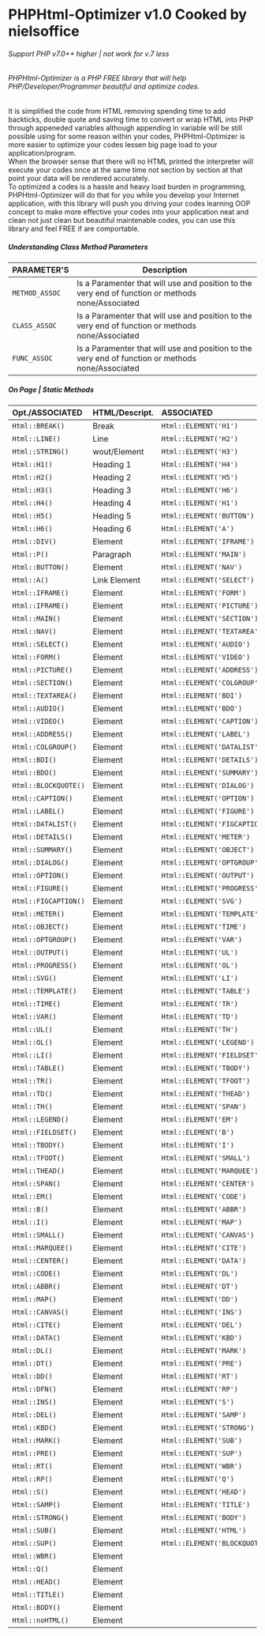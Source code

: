 # PHPHtml-Optimizer v1.0 Cooked by nielsoffice 
<h6>Support PHP v7.0++ higher | not work for v.7 less</h6>
<h6>PHPHtml-Optimizer is a PHP FREE library that will help PHP/Developer/Programmer beautiful and optimize codes. </h6>
<p>It is simplified the code from HTML removing spending time to add backticks, double quote and saving time to convert or wrap HTML into PHP through appeneded variables although appending in variable will be still possible using for some reason within your codes, PHPHtml-Optimizer is more easier to optimize your codes lessen big page load to your application/program.<br />
When the browser sense that there will no HTML printed the interpreter will execute your codes once at the same time not section by section at that point your data will be rendered accurately.<br />
To optimized a codes is a hassle and heavy load burden in programming, PHPHtml-Optimizer will do that for you while you develop your Internet application, with this library will push you driving your codes learning OOP concept to make more effective your codes into your application neat and clean not just clean but beautiful maintenable codes, you can use this library and feel FREE if are comportable.    
</p>

<h5>Understanding Class Method Parameters</h5>

| PARAMETER'S    | Description |
| ---            | ---         |
| `METHOD_ASSOC` | Is a Paramenter that will use and position to the very end of function or methods none/Associated |
| `CLASS_ASSOC`  | Is a Paramenter that will use and position to the very end of function or methods none/Associated |
| `FUNC_ASSOC`   | Is a Paramenter that will use and position to the very end of function or methods none/Associated |



<h5>On Page | Static Methods</h5>

|Opt./ASSOCIATED | HTML/Descript. | ASSOCIATED | Inline noneClosing/ASSOCIATED |  None ASSOCIATED |
|:---            |:---            |:---            |:---            |:---            |
| `Html::BREAK()`  | Break          | `Html::ELEMENT('H1')`    |`Html::_ELEMENT('my_input','INPUT')`|`Html::openH1()`/`Html::closeH1()`|
| `Html::LINE()`   | Line           | `Html::ELEMENT('H2')`    |`Html::_ELEMENT('my_track','track')`|`Html::openH2()`/`Html::closeH2()`|
| `Html::STRING()` | wout/Element   | `Html::ELEMENT('H3')`    |`Html::_ELEMENT('my_circle','circle')`|`Html::openH3()`/`Html::closeH3()`|
| `Html::H1()`     | Heading 1      | `Html::ELEMENT('H4')`    |`Html::_ELEMENT('my_param','param')`|`Html::openH4()`/`Html::closeH4()`|
| `Html::H2()`     | Heading 2      | `Html::ELEMENT('H5')`    |`Html::_ELEMENT('my_meta','meta')`|`Html::openH5()`/`Html::closeH5()`|
| `Html::H3()`     | Heading 3      | `Html::ELEMENT('H6')`    |`Html::_ELEMENT('my_link','link')`|`Html::openH6()`/`Html::closeH6()`|
| `Html::H4()`     | Heading 4      | `Html::ELEMENT('H1')`    |`Html::_ELEMENT('my_img','img')`|`Html::openDIV()`/`Html::closeDIV()`|
| `Html::H5()`     | Heading 5      | `Html::ELEMENT('BUTTON')` | `Html::_ELEMENT('my_embed','embed')`|`Html::openP()`/`Html::closeP()`|
| `Html::H6()`     | Heading 6      | `Html::ELEMENT('A')`     | `Html::_ELEMENT('my_option','option')`|`Html::openBUTTON()`/`Html::closeBUTTON()`|
| `Html::DIV()`    | Element        | `Html::ELEMENT('IFRAME')`| `Html::_ELEMENT('my_col','col')`| `Html::openA()`/`Html::closeA()`|
| `Html::P()`      | Paragraph      | `Html::ELEMENT('MAIN')`    | `Html::_ELEMENT('my_base','base')`| `Html::openIFRAME()`/`Html::closeIFRAME()`|
| `Html::BUTTON()` | Element        | `Html::ELEMENT('NAV')`    | `Html::_ELEMENT('my_aside','aside')`|`Html::openMAIN()`/`Html::closeMAIN()`|
| `Html::A()`      | Link Element   | `Html::ELEMENT('SELECT')`    | `Html::_ELEMENT('my_area','area')`| `Html::openNAV()`/`Html::closeNAV()`|
| `Html::IFRAME()` | Element        | `Html::ELEMENT('FORM')` |  `Html::_ELEMENT('my_DOCTYPE','DOCTYPE')`| `Html::openSELECT()`/`Html::closeSELECT()`|
| `Html::IFRAME()` | Element        | `Html::ELEMENT('PICTURE')`    |   | `Html::openFORM()`/`Html::closeFORM()`|
| `Html::MAIN()`   | Element        | `Html::ELEMENT('SECTION')`    |   | `Html::openPICTURE()`/`Html::closePICTURE()`|
| `Html::NAV()`    | Element        | `Html::ELEMENT('TEXTAREA')`    |  | `Html::openSECTION()`/`Html::closeSECTION()`|
| `Html::SELECT()` | Element        | `Html::ELEMENT('AUDIO')`    |   | `Html::openTEXTAREA()`/`Html::closeTEXTAREA()`|
| `Html::FORM()`   | Element        | `Html::ELEMENT('VIDEO')`    |   | `Html::openAUDIO()`/`Html::closeAUDIO()`|
| `Html::PICTURE()`| Element        | `Html::ELEMENT('ADDRESS')`    |  | `Html::openVIDEO()`/`Html::closeVIDEO()`|
| `Html::SECTION()`| Element        | `Html::ELEMENT('COLGROUP')`    |  | `Html::openADDRESS()`/`Html::closeADDRESS()`|
| `Html::TEXTAREA()`| Element        | `Html::ELEMENT('BDI')`    | | `Html::openCOLGROUP()`/`Html::closeCOLGROUP()`|
| `Html::AUDIO()`| Element        | `Html::ELEMENT('BDO')`    |  | `Html::openBDI()`/`Html::closeBDI()`|
| `Html::VIDEO()`| Element        | `Html::ELEMENT('CAPTION')` |  | `Html::openBDO()`/`Html::closeBDO()`|
| `Html::ADDRESS()`| Element        | `Html::ELEMENT('LABEL')`    |  | `Html::openBLOCKQUOTE()`/`Html::closeBLOCKQUOTE()`|
| `Html::COLGROUP()`| Element        | `Html::ELEMENT('DATALIST')`    |  | `Html::openCAPTION()`/`Html::closeCAPTION()`|
| `Html::BDI()`| Element        | `Html::ELEMENT('DETAILS')`    |  | `Html::openLABEL()`/`Html::closeLABEL()`|
| `Html::BDO()`| Element        | `Html::ELEMENT('SUMMARY')` |   | `Html::openDATALIST()`/`Html::closeDATALIST()`|
| `Html::BLOCKQUOTE()`| Element        | `Html::ELEMENT('DIALOG')` |  | `Html::openDETAILS()`/`Html::closeDETAILS()`|
| `Html::CAPTION()`| Element        | `Html::ELEMENT('OPTION')` |   | `Html::openSUMMARY()`/`Html::closeSUMMARY()`|
| `Html::LABEL()`| Element        | `Html::ELEMENT('FIGURE')` |   | `Html::openDIALOG()`/`Html::closeDIALOG()`|
| `Html::DATALIST()`| Element        | `Html::ELEMENT('FIGCAPTION')` |  | `Html::openOPTION()`/`Html::closeOPTION()`|
| `Html::DETAILS()`| Element        | `Html::ELEMENT('METER')` | | `Html::openFIGURE()`/`Html::closeFIGURE()`|
| `Html::SUMMARY()`| Element        | `Html::ELEMENT('OBJECT')`    |  | `Html::openFIGCAPTION()`/`Html::closeFIGCAPTION()`|
| `Html::DIALOG()`| Element        | `Html::ELEMENT('OPTGROUP')`    | | `Html::openMETER()`/`Html::closeMETER()`|
| `Html::OPTION()`| Element        | `Html::ELEMENT('OUTPUT')`    |  | `Html::openOBJECT()`/`Html::closeOBJECT()`|
| `Html::FIGURE()`| Element        | `Html::ELEMENT('PROGRESS')`    | | `Html::openOPTGROUP()`/`Html::closeOPTGROUP()`|
| `Html::FIGCAPTION()`| Element        | `Html::ELEMENT('SVG')`    | | `Html::openOUTPUT()`/`Html::closeOUTPUT()`|
| `Html::METER()`| Element        | `Html::ELEMENT('TEMPLATE')` | | `Html::openPROGRESS()`/`Html::closePROGRESS()`|
| `Html::OBJECT()`| Element        | `Html::ELEMENT('TIME')` |  | `Html::openSVG()`/`Html::closeSVG()`|
| `Html::OPTGROUP()`| Element        | `Html::ELEMENT('VAR')` |  | `Html::openTEMPLATE()`/`Html::closeTEMPLATE()`|
| `Html::OUTPUT()`| Element        | `Html::ELEMENT('UL')` |  | `Html::openTIME()`/`Html::closeTIME()`|
| `Html::PROGRESS()`| Element        | `Html::ELEMENT('OL')` |  | `Html::openVAR()`/`Html::closeVAR()`|
| `Html::SVG()`| Element        | `Html::ELEMENT('LI')` |   | `Html::openUL()`/`Html::closeUL()`|
| `Html::TEMPLATE()`| Element        | `Html::ELEMENT('TABLE')` | | `Html::openOL()`/`Html::closeOL()`|
| `Html::TIME()`| Element        | `Html::ELEMENT('TR')`    | | `Html::openLI()`/`Html::closeLI()`|
| `Html::VAR()`| Element        | `Html::ELEMENT('TD')`    |  | `Html::openTABLE()`/`Html::closeTABLE()`|
| `Html::UL()`| Element        | `Html::ELEMENT('TH')`|  | `Html::openTR()`/`Html::closeTR()`|
| `Html::OL()`| Element        | `Html::ELEMENT('LEGEND')`    |  | `Html::openTD()`/`Html::closeTD()`|
| `Html::LI()`| Element        | `Html::ELEMENT('FIELDSET')`    |  | `Html::openTH()`/`Html::closeTH()`|
| `Html::TABLE()`| Element        | `Html::ELEMENT('TBODY')`    |  | `Html::openLEGEND()`/`Html::closeLEGEND()`|
| `Html::TR()`| Element        | `Html::ELEMENT('TFOOT')` |   | `Html::openFIELDSET()`/`Html::closeFIELDSET()`|
| `Html::TD()`| Element        | `Html::ELEMENT('THEAD')` |  | `Html::openTBODY()`/`Html::closeTBODY()`|
| `Html::TH()`| Element        | `Html::ELEMENT('SPAN')` |  | `Html::openTFOOT()`/`Html::closeTFOOT()`|
| `Html::LEGEND()`| Element        | `Html::ELEMENT('EM')` |  | `Html::openTHEAD()`/`Html::closeTHEAD()`|
| `Html::FIELDSET()`| Element        | `Html::ELEMENT('B')` |  | `Html::openSPAN()`/`Html::closeSPAN()`|  
| `Html::TBODY()`| Element        | `Html::ELEMENT('I')` |    | `Html::openEM()`/`Html::closeEM()`|
| `Html::TFOOT()`| Element        | `Html::ELEMENT('SMALL')` |  | `Html::openB()`/`Html::closeB()`|
| `Html::THEAD()`| Element        | `Html::ELEMENT('MARQUEE')`    | | `Html::openI()`/`Html::closeI()`|
| `Html::SPAN()`| Element        | `Html::ELEMENT('CENTER')` |  | `Html::openSMALL()`/`Html::closeSMALL()`|
| `Html::EM()`| Element        | `Html::ELEMENT('CODE')` |   | `Html::openSTRIKE()`/`Html::closeSTRIKE()`|
| `Html::B()`| Element        | `Html::ELEMENT('ABBR')` |  | `Html::openMARQUEE()`/`Html::closeMARQUEE()`|
| `Html::I()`| Element        | `Html::ELEMENT('MAP')` |   | `Html::openCENTER()`/`Html::closeCENTER()`|
| `Html::SMALL()`| Element        | `Html::ELEMENT('CANVAS')` |  | `Html::openABBR()`/`Html::closeABBR()`|
| `Html::MARQUEE()`| Element        | `Html::ELEMENT('CITE')` |  | `Html::openMAP()`/`Html::closeMAP()`|
| `Html::CENTER()`| Element        | `Html::ELEMENT('DATA')` |  | `Html::openCANVAS()`/`Html::closeCANVAS()`|
| `Html::CODE()`| Element        | `Html::ELEMENT('DL')` |    | `Html::openCITE()`/`Html::closeCITE()`|
| `Html::ABBR()`| Element        | `Html::ELEMENT('DT')` |   |`Html::openDATA()`/`Html::closeDATA()`|
| `Html::MAP()`| Element        | `Html::ELEMENT('DD')` |   |`Html::openDL()`/`Html::closeDL()`|
| `Html::CANVAS()`| Element        | `Html::ELEMENT('INS')`|  |`Html::openDT()`/`Html::closeDT()`|
| `Html::CITE()`| Element        | `Html::ELEMENT('DEL')` |  |`Html::openDD()`/`Html::closeDD()`|
| `Html::DATA()`| Element        | `Html::ELEMENT('KBD')` |  |`Html::openDFN()`/`Html::closeDFN()`|
| `Html::DL()`| Element        | `Html::ELEMENT('MARK')` |  |`Html::openINS()`/`Html::closeINS()`|
| `Html::DT()`| Element        | `Html::ELEMENT('PRE')` |   |`Html::openDEL()`/`Html::closeDEL()`|
| `Html::DD()`| Element        | `Html::ELEMENT('RT')`    |  |`Html::openKBD()`/`Html::closeKBD()`|
| `Html::DFN()`| Element        | `Html::ELEMENT('RP')` |   |`Html::openMARK()`/`Html::closeMARK()`|
| `Html::INS()`| Element        | `Html::ELEMENT('S')` |   |`Html::openPRE()`/`Html::closePRE()`|
| `Html::DEL()`| Element        | `Html::ELEMENT('SAMP')` |  |`Html::openRT()`/`Html::closeRT()`|
| `Html::KBD()`| Element        | `Html::ELEMENT('STRONG')` |  |`Html::openRP()`/`Html::closeRP()`|
| `Html::MARK()`| Element        | `Html::ELEMENT('SUB')`    |   |`Html::openS()`/`Html::closeS()`|
| `Html::PRE()`| Element        | `Html::ELEMENT('SUP')` |   |`Html::openSAMP()`/`Html::closeSAMP()`|
| `Html::RT()`| Element        | `Html::ELEMENT('WBR')`    |  |`Html::openSTRONG()`/`Html::closeSTRONG()`|
| `Html::RP()`| Element        | `Html::ELEMENT('Q')` |   |`Html::openSUB()`/`Html::closeSUB()`|
| `Html::S()`| Element        | `Html::ELEMENT('HEAD')` |  |`Html::openSUP()`/`Html::closeSUP()`|
| `Html::SAMP()`| Element        | `Html::ELEMENT('TITLE')`  |  |`Html::openWBR()`/`Html::closeWBR()`|
| `Html::STRONG()`| Element        | `Html::ELEMENT('BODY')` |  |`Html::openQ()`/`Html::closeQ()`|
| `Html::SUB()`| Element        | `Html::ELEMENT('HTML')`    |  |`Html::openHEAD()`/`Html::closeHEAD()`|
| `Html::SUP()`| Element        | `Html::ELEMENT('BLOCKQUOTE')`    |  |`Html::openTITLE()`/`Html::closeTITLE()`|
| `Html::WBR()`| Element        |       |  |`Html::openBODY()`/`Html::closeBODY()`|
| `Html::Q()`| Element          |       |  |`Html::opennoHTML()`/`Html::closenoHTML()`|
| `Html::HEAD()`| Element        |      |  |
| `Html::TITLE()`| Element       |      |  |
| `Html::BODY()`| Element        |      |  |
| `Html::noHTML()`| Element      |      |  |














































































